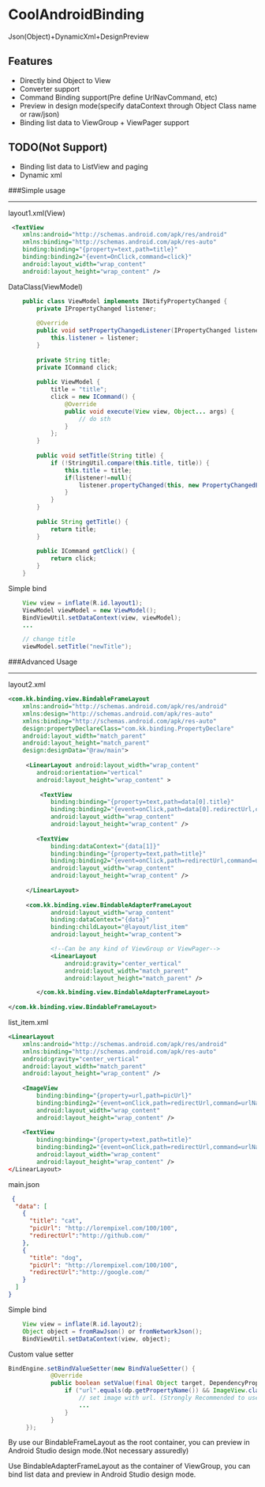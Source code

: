 CoolAndroidBinding
==================

Json(Object)+DynamicXml+DesignPreview

## Features
 * Directly bind Object to View
 * Converter support
 * Command Binding support(Pre define UrlNavCommand, etc)
 * Preview in design mode(specify dataContext through Object Class name or raw/json)
 * Binding list data to ViewGroup + ViewPager support

## TODO(Not Support)
 * Binding list data to ListView and paging
 * Dynamic xml


###Simple usage
*************************************************************************************

layout1.xml(View)

```xml
 <TextView
    xmlns:android="http://schemas.android.com/apk/res/android"
    xmlns:binding="http://schemas.android.com/apk/res-auto"
    binding:binding="{property=text,path=title}"
    binding:binding2="{event=OnClick,command=click}"
    android:layout_width="wrap_content"
    android:layout_height="wrap_content" />
```

DataClass(ViewModel)

```java
    public class ViewModel implements INotifyPropertyChanged {
        private IPropertyChanged listener;
    
        @Override
        public void setPropertyChangedListener(IPropertyChanged listener) {
            this.listener = listener;
        }
    
        private String title;
        private ICommand click;
    
        public ViewModel {
            title = "title";
            click = new ICommand() {
                @Override
                public void execute(View view, Object... args) {
                    // do sth
                }
            };
        }
    
        public void setTitle(String title) {
            if (!StringUtil.compare(this.title, title)) {
                this.title = title;
                if(listener!=null){
                    listener.propertyChanged(this, new PropertyChangedEventArgs("title"));
                }
            }
        }
        
        public String getTitle() {
            return title;
        }
    
        public ICommand getClick() {
            return click;
        }
    }
```

Simple bind

```java
    View view = inflate(R.id.layout1);
    ViewModel viewModel = new ViewModel();
    BindViewUtil.setDataContext(view, viewModel);
    ...

    // change title
    viewModel.setTitle("newTitle");
```

###Advanced Usage
*************************************************************************************
layout2.xml

```xml
<com.kk.binding.view.BindableFrameLayout
    xmlns:android="http://schemas.android.com/apk/res/android"
    xmlns:design="http://schemas.android.com/apk/res-auto"
    xmlns:binding="http://schemas.android.com/apk/res-auto"
    design:propertyDeclareClass="com.kk.binding.PropertyDeclare"
    android:layout_width="match_parent"
    android:layout_height="match_parent"
    design:designData="@raw/main">
    
     <LinearLayout android:layout_width="wrap_content"
        android:orientation="vertical"
        android:layout_height="wrap_content" >
    
         <TextView
            binding:binding="{property=text,path=data[0].title}"
            binding:binding2="{event=onClick,path=data[0].redirectUrl,command=urlNavCommand}"
            android:layout_width="wrap_content"
            android:layout_height="wrap_content" />
        
        <TextView
            binding:dataContext="{data[1]}"
            binding:binding="{property=text,path=title}"
            binding:binding2="{event=onClick,path=redirectUrl,command=urlNavCommand}"
            android:layout_width="wrap_content"
            android:layout_height="wrap_content" />
            
     </LinearLayout>
     
     <com.kk.binding.view.BindableAdapterFrameLayout
            android:layout_width="wrap_content"
            binding:dataContext="{data}"
            binding:childLayout="@layout/list_item"
            android:layout_height="wrap_content">

            <!--Can be any kind of ViewGroup or ViewPager-->
            <LinearLayout
                android:gravity="center_vertical"
                android:layout_width="match_parent"
                android:layout_height="match_parent" />

        </com.kk.binding.view.BindableAdapterFrameLayout>
     
</com.kk.binding.view.BindableFrameLayout> 
```

list_item.xml

```xml
<LinearLayout
    xmlns:android="http://schemas.android.com/apk/res/android"
    xmlns:binding="http://schemas.android.com/apk/res-auto"
    android:gravity="center_vertical"
    android:layout_width="match_parent"
    android:layout_height="wrap_content" />
    
    <ImageView
        binding:binding="{property=url,path=picUrl}"
        binding:binding2="{event=onClick,path=redirectUrl,command=urlNavCommand}"
        android:layout_width="wrap_content"
        android:layout_height="wrap_content" />
            
    <TextView
        binding:binding="{property=text,path=title}"
        binding:binding2="{event=onClick,path=redirectUrl,command=urlNavCommand}"
        android:layout_width="wrap_content"
        android:layout_height="wrap_content" />
</LinearLayout>
```

main.json

```json
 {
  "data": [
    {
      "title": "cat",
      "picUrl": "http://lorempixel.com/100/100",
      "redirectUrl":"http://github.com/"
    },
    {
      "title": "dog",
      "picUrl": "http://lorempixel.com/100/100",
      "redirectUrl":"http://google.com/"
    }
  ]
}
```

Simple bind

```java
    View view = inflate(R.id.layout2);
    Object object = fromRawJson() or fromNetworkJson();
    BindViewUtil.setDataContext(view, object);
```

Custom value setter

```java
BindEngine.setBindValueSetter(new BindValueSetter() {
            @Override
            public boolean setValue(final Object target, DependencyProperty dp, final Object value, String path) {
                if ("url".equals(dp.getPropertyName()) && ImageView.class.isAssignableFrom(dp.getOwnerType())) {
                    // set image with url. (Strongly Recommended to use the Universal-Image-Loader)
                    ...
                }
            }
     });
```         

By use our BindableFrameLayout as the root container, you can preview in Android Studio design mode.(Not necessary assuredly)

Use BindableAdapterFrameLayout as the container of ViewGroup,  you can bind list data and preview in Android Studio design mode.

